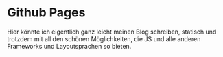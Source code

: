 Github Pages 
============

Hier könnte ich eigentlich ganz leicht meinen Blog schreiben, statisch und trotzdem mit all den schönen Möglichkeiten, die JS und alle anderen Frameworks und Layoutsprachen so bieten.


